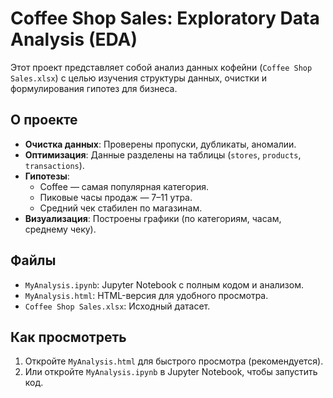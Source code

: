 # Coffee Shop Sales: Exploratory Data Analysis (EDA)

Этот проект представляет собой анализ данных кофейни (`Coffee Shop Sales.xlsx`) с целью изучения структуры данных, очистки и формулирования гипотез для бизнеса.

## О проекте
- **Очистка данных**: Проверены пропуски, дубликаты, аномалии.
- **Оптимизация**: Данные разделены на таблицы (`stores`, `products`, `transactions`).
- **Гипотезы**:
  - Coffee — самая популярная категория.
  - Пиковые часы продаж — 7–11 утра.
  - Средний чек стабилен по магазинам.
- **Визуализация**: Построены графики (по категориям, часам, среднему чеку).

## Файлы
- `MyAnalysis.ipynb`: Jupyter Notebook с полным кодом и анализом.
- `MyAnalysis.html`: HTML-версия для удобного просмотра.
- `Coffee Shop Sales.xlsx`: Исходный датасет.

## Как просмотреть
1. Откройте `MyAnalysis.html` для быстрого просмотра (рекомендуется).
2. Или откройте `MyAnalysis.ipynb` в Jupyter Notebook, чтобы запустить код.
